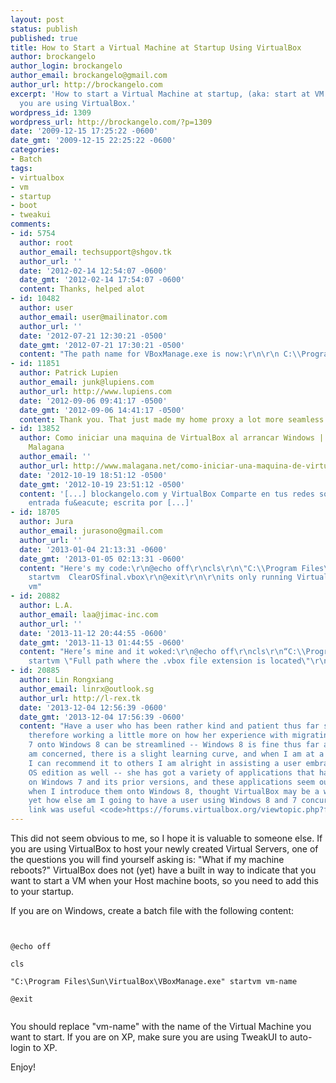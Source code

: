 ```yaml
---
layout: post
status: publish
published: true
title: How to Start a Virtual Machine at Startup Using VirtualBox
author: brockangelo
author_login: brockangelo
author_email: brockangelo@gmail.com
author_url: http://brockangelo.com
excerpt: 'How to start a Virtual Machine at startup, (aka: start at VM at boot) if
  you are using VirtualBox.'
wordpress_id: 1309
wordpress_url: http://brockangelo.com/?p=1309
date: '2009-12-15 17:25:22 -0600'
date_gmt: '2009-12-15 22:25:22 -0600'
categories:
- Batch
tags:
- virtualbox
- vm
- startup
- boot
- tweakui
comments:
- id: 5754
  author: root
  author_email: techsupport@shgov.tk
  author_url: ''
  date: '2012-02-14 12:54:07 -0600'
  date_gmt: '2012-02-14 17:54:07 -0600'
  content: Thanks, helped alot
- id: 10482
  author: user
  author_email: user@mailinator.com
  author_url: ''
  date: '2012-07-21 12:30:21 -0500'
  date_gmt: '2012-07-21 17:30:21 -0500'
  content: "The path name for VBoxManage.exe is now:\r\n\r\n C:\\Program Files\\Oracle\\VirtualBox\\VBoxManage.exe"
- id: 11851
  author: Patrick Lupien
  author_email: junk@lupiens.com
  author_url: http://www.lupiens.com
  date: '2012-09-06 09:41:17 -0500'
  date_gmt: '2012-09-06 14:41:17 -0500'
  content: Thank you. That just made my home proxy a lot more seamless.
- id: 13852
  author: Como iniciar una maquina de VirtualBox al arrancar Windows | El Blog de
    Malagana
  author_email: ''
  author_url: http://www.malagana.net/como-iniciar-una-maquina-de-virtualbox-al-arrancar-windows/
  date: '2012-10-19 18:51:12 -0500'
  date_gmt: '2012-10-19 23:51:12 -0500'
  content: '[...] blockangelo.com y VirtualBox Comparte en tus redes sociales.           Tweet   Esta
    entrada fu&eacute; escrita por [...]'
- id: 18705
  author: Jura
  author_email: jurasono@gmail.com
  author_url: ''
  date: '2013-01-04 21:13:31 -0600'
  date_gmt: '2013-01-05 02:13:31 -0600'
  content: "Here's my code:\r\n@echo off\r\ncls\r\n\"C:\\Program Files\\Oracle\\VirtualBox\\VirtualBox.exe\"
    startvm  ClearOSfinal.vbox\r\n@exit\r\n\r\nits only running Virtual Box, not the
    vm"
- id: 20882
  author: L.A.
  author_email: laa@jimac-inc.com
  author_url: ''
  date: '2013-11-12 20:44:55 -0600'
  date_gmt: '2013-11-13 01:44:55 -0600'
  content: "Here’s mine and it woked:\r\n@echo off\r\ncls\r\n“C:\\Program Files\\Oracle\\VirtualBox\\VirtualBox.exe”
    startvm \"Full path where the .vbox file extension is located\"\r\n@exit"
- id: 20885
  author: Lin Rongxiang
  author_email: linrx@outlook.sg
  author_url: http://l-rex.tk
  date: '2013-12-04 12:56:39 -0600'
  date_gmt: '2013-12-04 17:56:39 -0600'
  content: "Have a user who has been rather kind and patient thus far so to speak,
    therefore working a little more on how her experience with migrating from Windows
    7 onto Windows 8 can be streamlined -- Windows 8 is fine thus far as far as I
    am concerned, there is a slight learning curve, and when I am at a juncture when
    I can recommend it to others I am alright in assisting a user embrace the newer
    OS edition as well -- she has got a variety of applications that has been running
    on Windows 7 and its prior versions, and these applications seem out of place
    when I introduce them onto Windows 8, thought VirtualBox may be a worst solution
    yet how else am I going to have a user using Windows 8 and 7 concurrently?\r\n\r\nThis
    link was useful <code>https://forums.virtualbox.org/viewtopic.php?f=1&amp;t=24907</code>.."
---
```

<p>This did not seem obvious to me, so I hope it is valuable to someone else. If you are using VirtualBox to host your newly created Virtual Servers, one of the questions you will find yourself asking is: "What if my machine reboots?" VirtualBox does not (yet) have a built in way to indicate that you want to start a VM when your Host machine boots, so you need to add this to your startup.</p>
<p>If you are on Windows, create a batch file with the following content:</p>
<p><code lang="batch"><br />
@echo off<br />
cls<br />
"C:\Program Files\Sun\VirtualBox\VBoxManage.exe" startvm vm-name<br />
@exit<br />
</code></p>
<p>You should replace "vm-name" with the name of the Virtual Machine you want to start. If you are on XP, make sure you are using TweakUI to auto-login to XP.</p>
<p>Enjoy!</p>
